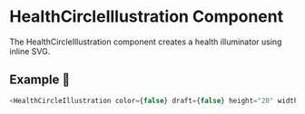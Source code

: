 # HealthCircleIllustration Component

The HealthCircleIllustration component creates a health illuminator using inline SVG.

## Example 🚀

```javascript
<HealthCircleIllustration color={false} draft={false} height="20" width="20" />
```
